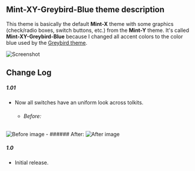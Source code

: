 ## Mint-XY-Greybird-Blue theme description

This theme is basically the default **Mint-X** theme with some graphics (check/radio boxes, switch buttons, etc.) from the **Mint-Y** theme. It's called **Mint-XY-Greybird-Blue** because I changed all accent colors to the color blue used by the [Greybird theme](https://github.com/shimmerproject/Greybird).

![Screenshot](https://raw.githubusercontent.com/Odyseus/CinnamonTools/master/Themes/Mint-XY-Greybird-Blue/screenshot.png "Screenshot")

## Change Log

##### 1.01
- Now all switches have an uniform look across tolkits.

    - ###### Before:
![Before image](https://dl.dropboxusercontent.com/u/5194280/0PublishedCinnamonTools//CinnamonTools/0MiscFiles/Mint-XY-Greybird-Blue-001.png "Before image")
    - ###### After:
![After image](https://dl.dropboxusercontent.com/u/5194280/0PublishedCinnamonTools//CinnamonTools/0MiscFiles/Mint-XY-Greybird-Blue-002.png "After image")

##### 1.0
- Initial release.

